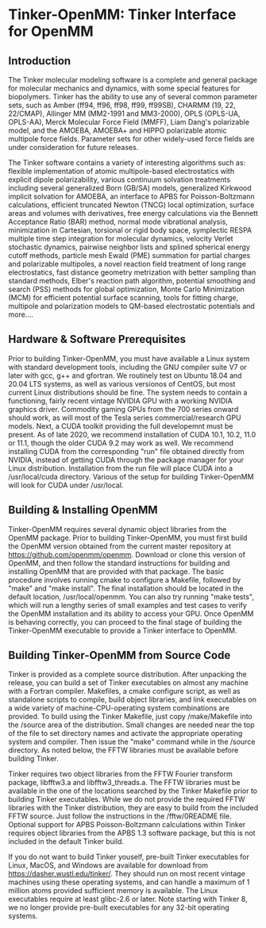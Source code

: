# Tinker-OpenMM: Tinker Interface for OpenMM

<H2><B>Introduction</B></H2>

The Tinker molecular modeling software is a complete and general package for molecular mechanics and dynamics, with some special features for biopolymers. Tinker has the ability to use any of several common parameter sets, such as Amber (ff94, ff96, ff98, ff99, ff99SB), CHARMM (19, 22, 22/CMAP), Allinger MM (MM2-1991 and MM3-2000), OPLS (OPLS-UA, OPLS-AA), Merck Molecular Force Field (MMFF), Liam Dang's polarizable model, and the AMOEBA, AMOEBA+ and HIPPO polarizable atomic multipole force fields. Parameter sets for other widely-used force fields are under consideration for future releases.

The Tinker software contains a variety of interesting algorithms such as: flexible implementation of atomic multipole-based electrostatics with explicit dipole polarizability, various continuum solvation treatments including several generalized Born (GB/SA) models, generalized Kirkwood implicit solvation for AMOEBA, an interface to APBS for Poisson-Boltzmann calculations, efficient truncated Newton (TNCG) local optimization, surface areas and volumes with derivatives, free energy calculations via the Bennett Acceptance Ratio (BAR) method, normal mode vibrational analysis, minimization in Cartesian, torsional or rigid body space, symplectic RESPA multiple time step integration for molecular dynamics, velocity Verlet stochastic dynamics, pairwise neighbor lists and splined spherical energy cutoff methods, particle mesh Ewald (PME) summation for partial charges and polarizable multipoles, a novel reaction field treatment of long range electrostatics, fast distance geometry metrization with better sampling than standard methods, Elber's reaction path algorithm, potential smoothing and search (PSS) methods for global optimization, Monte Carlo Minimization (MCM) for efficient potential surface scanning, tools for fitting charge, multipole and polarization models to QM-based electrostatic potentials and more....

<H2><B>Hardware & Software Prerequisites</B></H2>

Prior to building Tinker-OpenMM, you must have available a Linux system with standard development tools, including the GNU compiler suite V7 or later with gcc, g++ and gfortran. We routinely test on Ubuntu 18.04 and 20.04 LTS systems, as well as various versionos of CentOS, but most current Linux distributions should be fine. The system needs to contain a functioning, fairly recent vintage NVIDIA GPU with a working NVIDIA graphics driver. Commodity gaming GPUs from the 700 series onward should work, as will most of the Tesla series commercial/research GPU models. Next, a CUDA toolkit providing the full developemnt must be present. As of late 2020, we recommend installation of CUDA 10.1, 10.2, 11.0 or 11.1, though the older CUDA 9.2 may work as well. We recommend installing CUDA from the corresponding "run" file obtained directly from NVIDIA, instead of getting CUDA through the package manager for your Linux distribution. Installation from the run file will place CUDA into a /usr/local/cuda directory. Various of the setup for building Tinker-OpenMM will look for CUDA under /usr/local.

<H2><B>Building & Installing OpenMM</B></H2>

Tinker-OpenMM requires several dynamic object libraries from the OpenMM package. Prior to building Tinker-OpenMM, you must first build the OpenMM version obtained from the current master repository at https://github.com/openmm/openmm. Download or clone this version of OpenMM, and then follow the standard instructions for building and installing OpenMM that are provided with that package. The basic procedure involves running cmake to configure a Makefile, followed by "make" and "make install". The final installation should be located in the default location, /usr/local/openmm. You can also try running "make tests", which will run a lengthy series of small examples and test cases to verify the OpenMM installation and its ability to access your GPU. Once OpenMM is behaving correctly, you can proceed to the final stage of building the Tinker-OpenMM executable to provide a Tinker interface to OpenMM.

<H2><B>Building Tinker-OpenMM from Source Code</B></H2>

Tinker is provided as a complete source distribution. After unpacking the release, you can build a set of Tinker executables on almost any machine with a Fortran compiler. Makefiles, a cmake configure script, as well as standalone scripts to compile, build object libraries, and link executables on a wide variety of machine-CPU-operating system combinations are provided. To build using the Tinker Makefile, just copy /make/Makefile into the /source area of the distribution. Small changes are needed near the top of the file to set directory names and activate the appropriate operating system and compiler. Then issue the "make" command while in the /source directory. As noted below, the FFTW libraries must be available before building Tinker.

Tinker requires two object libraries from the FFTW Fourier transform package, libfftw3.a and libfftw3_threads.a. The FFTW libraries must be available in the one of the locations searched by the Tinker Makefile prior to building Tinker executables. While we do not provide the required FFTW libraries with the Tinker distribution, they are easy to build from the included FFTW source. Just follow the instructions in the /fftw/0README file. Optional support for APBS Poisson-Boltzmann calculations within Tinker requires object libraries from the APBS 1.3 software package, but this is not included in the default Tinker build.

If you do not want to build Tinker youself, pre-built Tinker executables for Linux, MacOS, and Windows are available for download from https://dasher.wustl.edu/tinker/. They should run on most recent vintage machines using these operating systems, and can handle a maximum of 1 million atoms provided sufficient memory is available. The Linux executables require at least glibc-2.6 or later. Note starting with Tinker 8, we no longer provide pre-built executables for any 32-bit operating systems.
